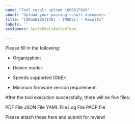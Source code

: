 ```yaml
---
name: "Tool result upload \U0001F680"
about: 'Upload your passing result documents '
title: "[ORGANIZATION] - [MODEL] - Results"
labels: ''
assignees: SwitchValidationTeam

---
```


Please fill in the following:

- Organization:

- Device model:

- Speeds supported (GbE):

- Minimum firmware version requirement:

After the tool execution successfully, there will be five files:

PDF File
JSON File
YAML File
Log File
PACP file

Please attach these here and submit for review!
